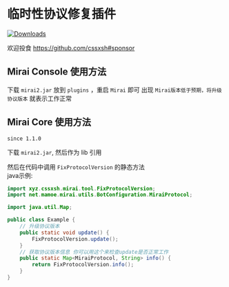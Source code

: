 # 临时性协议修复插件

[![Downloads](https://img.shields.io/github/downloads/cssxsh/fix-protocol-version/total)](https://github.com/cssxsh/fix-protocol-version/releases)

欢迎投食 <https://github.com/cssxsh#sponsor>

## Mirai Console 使用方法

下载 `mirai2.jar` 放到 `plugins` ，重启 `Mirai` 即可
出现 `Mirai版本低于预期，将升级协议版本` 就表示工作正常

## Mirai Core 使用方法

`since 1.1.0`

下载 `mirai2.jar`, 然后作为 lib 引用  

然后在代码中调用 `FixProtocolVersion` 的静态方法  
java示例:
```java
import xyz.cssxsh.mirai.tool.FixProtocolVersion;
import net.mamoe.mirai.utils.BotConfiguration.MiraiProtocol;

import java.util.Map;

public class Example {
    // 升级协议版本
    public static void update() {
        FixProtocolVersion.update();
    }
    // 获取协议版本信息 你可以用这个来检查update是否正常工作
    public static Map<MiraiProtocol, String> info() {
        return FixProtocolVersion.info();
    }
}
```
